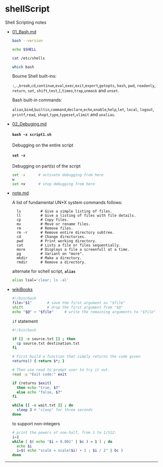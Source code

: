 # shellScript
Shell Scripting notes


*   [01_Bash.md](01_Bash.md)
    ```sh
    bash --version
    ```
    ```sh
    echo $SHELL
    ```
    ```sh
    cat /etc/shells
    ```
    ``` sh
    which bash
    ```
     Bourne Shell built-ins:
    
      `:`,`.`,`break`,`cd`,`continue`,`eval`,`exec`,`exit`,`export`,`getopts`, `hash`, `pwd`, `readonly`, `return`, `set`, `shift`,`test`,`[`,`times`,`trap`,`unmask` and `unset`.

     Bash built-in commands:
    
      `alias`,`bind`,`builtin`,`command`,`declare`,`echo`,`enable`,`help`,`let`, `local`, `logout`, `printf`,`read`, `shopt`,`type`,`typeset`,`ulimit` and `unalias`.

*   [02_Debuging.md](02_Debuging.md)
    #### `bash -x script1.sh`
    Debugging on the entire script
    #### `set -x`
    Debugging on part(s) of the script
    ```sh
    set -x      # activate debugging from here
    w
    set +x      # stop debugging from here 
    ```


*   [note.md](note.md)

    A list of fundamental UN*X system commands follows:
    ```
      ls         # Give a simple listing of files.
      ll         # Give a listing of files with file details.
      cp         # Copy files.
      mv         # Move or rename files.
      rm         # Remove files.  
      rm -r      # Remove entire directory subtree.
      cd         # Change directories.
      pwd        # Print working directory.
      cat        # Lists a file or files sequentially.
      more       # Displays a file a screenfull at a time.
      pg         # Variant on "more".
      mkdir      # Make a directory.
      rmdir      # Remove a directory.
    ```
    alternate for schell script, **`alias`**
    ```sh
    alias lsal='clear; ls -al'
    ```

*   [wikiBooks](wikiBook.md)
    ``` sh
    #!/bin/bash
    file="$1" 		# save the first argument as "$file"
    shift 			# drop the first argument from "$@"
    echo "$@" > "$file" 	# write the remaining arguments to "$file"
    ```
    `if` statement
    ```sh
    #!/bin/bash

    if [[ -e source.txt ]] ; then
      cp source.txt destination.txt
    fi
    ```
    ``` sh
    # First build a function that simply returns the code given
    returns() { return $*; }

    # Then use read to prompt user to try it out.
    read -p "Exit code:" exit

    if (returns $exit)
      then echo "true, $?"
      else echo "false, $?"
    fi
    ```
  
    ```sh
    while [[ -e wait.txt ]] ; do
      sleep 3 # "sleep" for three seconds
    done    
    ```
    to support non-integers
    ``` sh
    # print the powers of one-half, from 1 to 1/512:
    i=1
    while [ $( echo "$i > 0.001" | bc ) = 1 ] ; do
      echo $i
      i=$( echo "scale = scale($i) + 1 ; $i / 2" | bc )
    done
    ```


---
